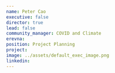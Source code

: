 ```yaml
---
name: Peter Cao
executive: false
director: true
lead: false
community_manager: COVID and Climate
erevna:
position: Project Planning
project:  
image: ../assets/default_exec_image.png
linkedin: 
---
```

